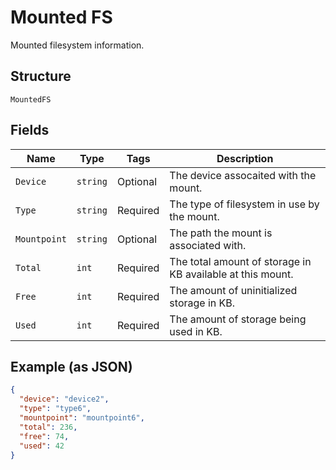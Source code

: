 
# Mounted FS

Mounted filesystem information.

## Structure

`MountedFS`

## Fields

| Name | Type | Tags | Description |
|  --- | --- | --- | --- |
| `Device` | `string` | Optional | The device assocaited with the mount. |
| `Type` | `string` | Required | The type of filesystem in use by the mount. |
| `Mountpoint` | `string` | Optional | The path the mount is associated with. |
| `Total` | `int` | Required | The total amount of storage in KB available at this mount. |
| `Free` | `int` | Required | The amount of uninitialized storage in KB. |
| `Used` | `int` | Required | The amount of storage being used in KB. |

## Example (as JSON)

```json
{
  "device": "device2",
  "type": "type6",
  "mountpoint": "mountpoint6",
  "total": 236,
  "free": 74,
  "used": 42
}
```

